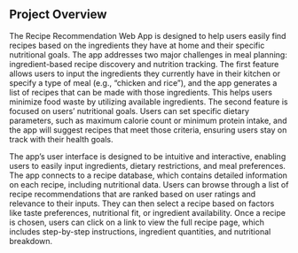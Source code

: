 ## Project Overview
The Recipe Recommendation Web App is designed to help users easily find recipes based on the ingredients they have at home and their specific nutritional goals. The app addresses two major challenges in meal planning: ingredient-based recipe discovery and nutrition tracking. The first feature allows users to input the ingredients they currently have in their kitchen or specify a type of meal (e.g., “chicken and rice”), and the app generates a list of recipes that can be made with those ingredients. This helps users minimize food waste by utilizing available ingredients. The second feature is focused on users’ nutritional goals. Users can set specific dietary parameters, such as maximum calorie count or minimum protein intake, and the app will suggest recipes that meet those criteria, ensuring users stay on track with their health goals. 

The app’s user interface is designed to be intuitive and interactive, enabling users to easily input ingredients, dietary restrictions, and meal preferences. The app connects to a recipe database, which contains detailed information on each recipe, including nutritional data. Users can browse through a list of recipe recommendations that are ranked based on user ratings and relevance to their inputs. They can then select a recipe based on factors like taste preferences, nutritional fit, or ingredient availability. Once a recipe is chosen, users can click on a link to view the full recipe page, which includes step-by-step instructions, ingredient quantities, and nutritional breakdown.
